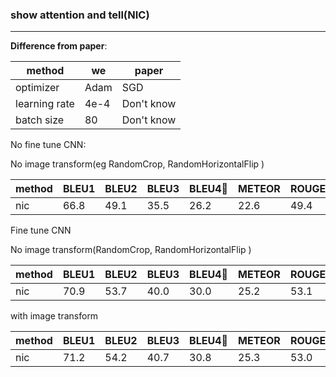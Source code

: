 ### show attention and tell(NIC)

---

**Difference from paper**:

| method        | we   | paper      |
| ------------- | ---- | ---------- |
| optimizer     | Adam | SGD        |
| learning rate | 4e-4 | Don't know |
| batch size    | 80   | Don't know |



No fine tune CNN:

No image transform(eg RandomCrop, RandomHorizontalFlip )

| method | BLEU1 | BLEU2 | BLEU3 | BLEU4 | METEOR | ROUGE_L | CIDEr | SPICE |
| ------ | ----- | ----- | ----- | ----- | ------ | ------- | ----- | ----- |
| nic    | 66.8  | 49.1  | 35.5  | 26.2  | 22.6   | 49.4    | 79.0  | 15.5  |



Fine tune CNN

No image transform(RandomCrop, RandomHorizontalFlip )

| method | BLEU1 | BLEU2 | BLEU3 | BLEU4 | METEOR | ROUGE_L | CIDEr | SPICE |
| ------ | ----- | ----- | ----- | ----- | ------ | ------- | ----- | ----- |
| nic    | 70.9  | 53.7  | 40.0  | 30.0  | 25.2   | 53.1    | 94.7  | 17.8  |

with image transform

| method | BLEU1 | BLEU2 | BLEU3 | BLEU4 | METEOR | ROUGE_L | CIDEr | SPICE |
| ------ | ----- | ----- | ----- | ----- | ------ | ------- | ----- | ----- |
| nic    | 71.2  | 54.2  | 40.7  | 30.8  | 25.3   | 53.0    | 95.6  | 17.7  |

